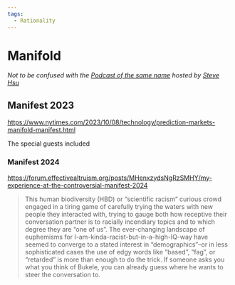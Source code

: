 ```yaml
---
tags:
  - Rationality
---
```


# Manifold
_Not to be confused with the [Podcast of the same name](https://www.manifold1.com/about) hosted by [Steve Hsu](../Cartography/Cognitia/Information%20Processing.md)_

## Manifest 2023

https://www.nytimes.com/2023/10/08/technology/prediction-markets-manifold-manifest.html

The special guests included


### Manifest 2024


https://forum.effectivealtruism.org/posts/MHenxzydsNgRzSMHY/my-experience-at-the-controversial-manifest-2024

>This human biodiversity (HBD) or “scientific racism” curious crowd engaged in a tiring game of carefully trying the waters with new people they interacted with, trying to gauge both how receptive their conversation partner is to racially incendiary topics and to which degree they are “one of us”. The ever-changing landscape of euphemisms for I-am-kinda-racist-but-in-a-high-IQ-way have seemed to converge to a stated interest in “demographics”–or in less sophisticated cases the use of edgy words like “based”, “fag”, or “retarded” is more than enough to do the trick. If someone asks you what you think of Bukele, you can already guess where he wants to steer the conversation to.
